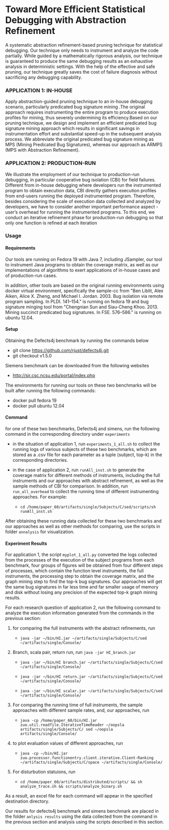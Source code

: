 # Toward More Efficient Statistical Debugging with Abstraction Refinement

A systematic abstraction refinement-based pruning technique for statistical debugging. Our technique only needs to instrument and analyze the code partially. While guided by a mathematically rigorous analysis, our technique is guaranteed to produce the same debugging results as an exhaustive analysis in deterministic settings. With the help of the effective and safe pruning, our technique greatly saves the cost of failure diagnosis without sacrificing any debugging capability.

### APPLICATION 1: IN-HOUSE 

Apply abstraction-guided pruning technique to an in-house debugging scenario, particularly predicated bug signature mining .The original approach requires instrumenting the entire program
to produce execution profiles for mining, thus severely undermining its efficiency.Based on our pruning technique, we design and implement an efficient predicated bug signature mining approach which results in significant savings in instrumentation effort and substantial speed-up in the subsequent analysis process. We abbreviate the original predicated bug signature mining as MPS (Mining Predicated Bug Signatures), whereas our approach as ARMPS (MPS with Abstraction Refinement).

### APPLICATION 2: PRODUCTION-RUN 

We illustrate the employment of our technique to production-run debugging, in particular cooperative bug isolation (CBI) for field failures. Different from in-house debugging where developers run the instrumented program to obtain execution data, CBI directly gathers execution profiles from end-users running the deployed instrumented program. Therefore, besides considering the scale of execution data collected and analyzed by developers, we have to consider another important performance aspect - user’s overhead for running the instrumented programs. To this end, we conduct an iterative refinement phase for production-run debugging so that only one function is refined at each iteration



### Usage

#### Requirements

Our tools are running on Fedora 19 with Java 7, including JSampler, our tool to instrument Java programs to obtain the coverage matrix, as well as our implementations of algorithms to exert applications of in-house cases and of production-run cases.  

In addition, other tools are based on the original running environments using docker virtual environment, specifically the sample-cc from "Ben Liblit, Alex Aiken, Alice X. Zheng, and Michael I. Jordan. 2003. Bug isolation via remote program sampling. In PLDI. 141–154."  is running on fedora 19 and bug signature minging tool from "Chengnian Sun and Siau-Cheng Khoo. 2013. Mining succinct predicated bug signatures. In FSE. 576–586." is running on ubuntu 12.04.

#### Setup

Obtaining the Defects4j benchmark by running the commands below

- git clone https://github.com/rjust/defects4j.git
- git checkout v1.5.0

Siemens benchmark can be downloaded from the following websites

- http://sir.csc.ncsu.edu/portal/index.php

The environments for running our tools on these two benchmarks will be built after running the following commands:

- docker pull fedora 19
- docker pull ubuntu 12.04



#### Command 



for one of these two benchmarks, Defects4j and simens,  run the following command in the corresponding directory under `experiments`

- in the situation of application 1, run `experiments_1_all.sh` to collect the running logs of various subjects of these two benchmarks, which are stored as a .csv file for each parameter as a tuple (subject, top-k) in the corresponding directories. 

- in the case of application 2, run `runAll_inst.sh` to generate the coverage matrix for different methods of instruments, including the full instruments and our approaches with abstract refinement, as well as the sample methods of CBI for comparison. In addition, run `run_all_overhead` to collect the running time of different instrumenting approaches. For example:
   - `cd /home/paper_60/artifacts/single/Subjects/C/sed/scripts/sh runAll_inst.sh` 

After obtaining these running data collected for these two benchmarks and our approaches as well as other methods for comparing, use the scripts in folder `annalysis` for visualization.



#### Experiment Results 

For application 1, the script `myplot_1_all.py` converted the logs collected from the processes of the execution of the subject programs from each benchmark, four groups of figures will be obtained from four different steps of processes, which contain the function level instruments, the full instruments, the processing step to obtain the coverage matrix, and the graph mining step to find the top-k bug signatures. Our approaches will get the same bug signatures in far less time and far smaller usage of memory and disk without losing any precision of the expected top-k graph mining results.



For each research question of application 2, run the following command to analyze the execution information generated from the commands in the previous section:

1. for comparing the full instruments with the abstract refinements, run
   - `java -jar ∼/bin/HI.jar ∼/artifacts/single/Subjects/C/sed ∼/artifacts/single/Console/`

2. Branch, scala pair, return run, run `java -jar HI_branch.jar`

   - `java -jar ~/bin/HI branch.jar ~/artifacts/single/Subjects/C/sed ∼/artifacts/single/Console/`

   - `java -jar ~/bin/HI return.jar ~/artifacts/single/Subjects/C/sed ∼/artifacts/single/Console/`

   - `java -jar ~/bin/HI scalar.jar ~/artifacts/single/Subjects/C/sed ∼/artifacts/single/Console/`

3. For comparing the running time of full instruments, the sample approaches with different sample rates, and, our approaches, run
   - `java -cp /home/paper_60/bin/HI.jar zuo.util.readfile.IterativeTimeReader ∼/oopsla artifacts/single/Subjects/C/ sed ∼/oopsla artifacts/single/Console/`

4. to plot evaluation values of different approaches, run
   - `java -cp ∼/bin/HI.jar zuo.processor.functionentry.client.iterative.Client-Ranking ∼/artifacts/single/Subjects/C/space ∼/artifacts/single/Console/`

5. For disturbution statuions, run
   - `cd /home/paper_60/artifacts/distributed/scripts/ && sh analyze_trace.sh && scripts/analyze_binary.sh`


As a result, an excel file for each command will appear in the specified destination directory.



Our results for defects4j benchmark and simens benchmark are placed in the folder  `anlysis results` using the data collected from the command in the previous section and analysis using the scripts described in this section. 
